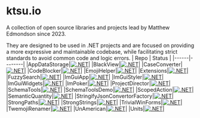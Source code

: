 # ktsu.io

A collection of open source libraries and projects lead by Matthew Edmondson since 2023.

They are designed to be used in .NET projects and are focused on providing a more expressive and maintainable codebase, while facilitating strict standards to avoid common code and logic errors.
| Repo | Status |
|------|--------|
|AppDataStorage|[![.NET](https://github.com/ktsu-io/AppDataStorage/actions/workflows/dotnet.yml/badge.svg)](https://github.com/ktsu-io/AppDataStorage/actions/workflows/dotnet.yml)|
|BlackView|[![.NET](https://github.com/ktsu-io/BlackView/actions/workflows/dotnet.yml/badge.svg)](https://github.com/ktsu-io/BlackView/actions/workflows/dotnet.yml)|
|CaseConverter|[![.NET](https://github.com/ktsu-io/CaseConverter/actions/workflows/dotnet.yml/badge.svg)](https://github.com/ktsu-io/CaseConverter/actions/workflows/dotnet.yml)|
|CodeBlocker|[![.NET](https://github.com/ktsu-io/CodeBlocker/actions/workflows/dotnet.yml/badge.svg)](https://github.com/ktsu-io/CodeBlocker/actions/workflows/dotnet.yml)|
|EmojiHelper|[![.NET](https://github.com/ktsu-io/EmojiHelper/actions/workflows/dotnet.yml/badge.svg)](https://github.com/ktsu-io/EmojiHelper/actions/workflows/dotnet.yml)|
|Extensions|[![.NET](https://github.com/ktsu-io/Extensions/actions/workflows/dotnet.yml/badge.svg)](https://github.com/ktsu-io/Extensions/actions/workflows/dotnet.yml)|
|FuzzySearch|[![.NET](https://github.com/ktsu-io/FuzzySearch/actions/workflows/dotnet.yml/badge.svg)](https://github.com/ktsu-io/FuzzySearch/actions/workflows/dotnet.yml)|
|ImGuiApp|[![.NET](https://github.com/ktsu-io/ImGuiApp/actions/workflows/dotnet.yml/badge.svg)](https://github.com/ktsu-io/ImGuiApp/actions/workflows/dotnet.yml)|
|ImGuiStyler|[![.NET](https://github.com/ktsu-io/ImGuiStyler/actions/workflows/dotnet.yml/badge.svg)](https://github.com/ktsu-io/ImGuiStyler/actions/workflows/dotnet.yml)|
|ImGuiWidgets|[![.NET](https://github.com/ktsu-io/ImGuiWidgets/actions/workflows/dotnet.yml/badge.svg)](https://github.com/ktsu-io/ImGuiWidgets/actions/workflows/dotnet.yml)|
|ImPoker|[![.NET](https://github.com/ktsu-io/ImPoker/actions/workflows/dotnet.yml/badge.svg)](https://github.com/ktsu-io/ImPoker/actions/workflows/dotnet.yml)|
|ProjectDirector|[![.NET](https://github.com/ktsu-io/ProjectDirector/actions/workflows/dotnet.yml/badge.svg)](https://github.com/ktsu-io/ProjectDirector/actions/workflows/dotnet.yml)|
|SchemaTools|[![.NET](https://github.com/ktsu-io/SchemaTools/actions/workflows/dotnet.yml/badge.svg)](https://github.com/ktsu-io/SchemaTools/actions/workflows/dotnet.yml)|
|SchemaToolsDemo|[![.NET](https://github.com/ktsu-io/SchemaToolsDemo/actions/workflows/dotnet.yml/badge.svg)](https://github.com/ktsu-io/SchemaToolsDemo/actions/workflows/dotnet.yml)|
|ScopedAction|[![.NET](https://github.com/ktsu-io/ScopedAction/actions/workflows/dotnet.yml/badge.svg)](https://github.com/ktsu-io/ScopedAction/actions/workflows/dotnet.yml)|
|SemanticQuantity|[![.NET](https://github.com/ktsu-io/SemanticQuantity/actions/workflows/dotnet.yml/badge.svg)](https://github.com/ktsu-io/SemanticQuantity/actions/workflows/dotnet.yml)|
|StringifyJsonConvertorFactory|[![.NET](https://github.com/ktsu-io/StringifyJsonConvertorFactory/actions/workflows/dotnet.yml/badge.svg)](https://github.com/ktsu-io/StringifyJsonConvertorFactory/actions/workflows/dotnet.yml)|
|StrongPaths|[![.NET](https://github.com/ktsu-io/StrongPaths/actions/workflows/dotnet.yml/badge.svg)](https://github.com/ktsu-io/StrongPaths/actions/workflows/dotnet.yml)|
|StrongStrings|[![.NET](https://github.com/ktsu-io/StrongStrings/actions/workflows/dotnet.yml/badge.svg)](https://github.com/ktsu-io/StrongStrings/actions/workflows/dotnet.yml)|
|TrivialWinForms|[![.NET](https://github.com/ktsu-io/TrivialWinForms/actions/workflows/dotnet.yml/badge.svg)](https://github.com/ktsu-io/TrivialWinForms/actions/workflows/dotnet.yml)|
|TwemojiRenamer|[![.NET](https://github.com/ktsu-io/TwemojiRenamer/actions/workflows/dotnet.yml/badge.svg)](https://github.com/ktsu-io/TwemojiRenamer/actions/workflows/dotnet.yml)|
|UnAmerican|[![.NET](https://github.com/ktsu-io/UnAmerican/actions/workflows/dotnet.yml/badge.svg)](https://github.com/ktsu-io/UnAmerican/actions/workflows/dotnet.yml)|
|Units|[![.NET](https://github.com/ktsu-io/Units/actions/workflows/dotnet.yml/badge.svg)](https://github.com/ktsu-io/Units/actions/workflows/dotnet.yml)|
